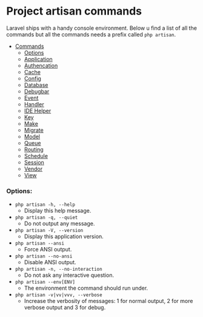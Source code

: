 # Project artisan commands 

Laravel ships with a handy console environment. Below u find a list of all the commands but all the commands
needs a prefix called `php artisan`.

* [Commands](#project-artisan-commands)
    * [Options]()
    * [Application]()
    * [Authencation]()
    * [Cache]()
    * [Config]()
    * [Database]()
    * [Debugbar]()
    * [Event]()
    * [Handler]()
    * [IDE Helper]()
    * [Key]()
    * [Make]()
    * [Migrate]()
    * [Model]()
    * [Queue]()
    * [Routing]()
    * [Schedule]()
    * [Session]()
    * [Vendor]()
    * [View]()

### Options:

- `php artisan -h, --help`
    - Display this help message. 
- `php artisan -q, --quiet` 
    - Do not output any message. 
- `php artisan -V, --version`
    - Display this application version.
- `php artisan --ansi`
    - Force ANSI output.
- `php artisan --no-ansi`
    - Disable ANSI output. 
- `php artisan -n, --no-interaction`
    - Do not ask any interactive question. 
- `php artisan --env[ENV]` 
    - The environment the command should run under.
- `php artisan -v|vv|vvv, --verbose` 
    - Increase the verbosity of messages: 1 for normal output, 2 for more verbose output and 3 for debug.
